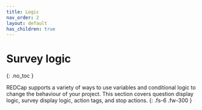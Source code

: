 ```yaml
---
title: Logic
nav_order: 2
layout: default
has_children: true
---
```


# Survey logic
{: .no_toc }

REDCap supports a variety of ways to use variables and conditional logic to change the behaviour of your project. This section covers question display logic, survey display logic, action tags, and stop actions.
{: .fs-6 .fw-300 }
